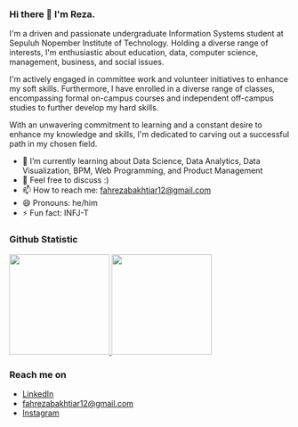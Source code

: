 ### Hi there 👋 I'm Reza.  
<!--
**fahrezabakhtiar/fahrezabakhtiar** is a ✨ _special_ ✨ repository because its `README.md` (this file) appears on your GitHub profile.
-->  
I'm a driven and passionate undergraduate Information Systems student at Sepuluh Nopember Institute of Technology. Holding a diverse range of interests, I'm enthusiastic about education, data, computer science, management, business, and social issues. 
  
I'm actively engaged in committee work and volunteer initiatives to enhance my soft skills. Furthermore, I have enrolled in a diverse range of classes, encompassing formal on-campus courses and independent off-campus studies to further develop my hard skills.

With an unwavering commitment to learning and a constant desire to enhance my knowledge and skills, I'm dedicated to carving out a successful path in my chosen field.

- 🌱 I’m currently learning about Data Science, Data Analytics, Data Visualization, BPM, Web Programming, and Product Management
- 💬 Feel free to discuss :)
- 📫 How to reach me: fahrezabakhtiar12@gmail.com
- 😄 Pronouns: he/him
- ⚡ Fun fact: INFJ-T
  
### Github Statistic
<p align="left">
<a href="https://github.com/fahrezabakhtiar">
  <img height="180em" src="https://github-readme-stats-eight-theta.vercel.app/api?username=fahrezabakhtiar&show_icons=true&theme=algolia&include_all_commits=true&count_private=true"/>
  <img height="180em" src="https://github-readme-stats-eight-theta.vercel.app/api/top-langs/?username=fahrezabakhtiar&layout=compact&langs_count=8&theme=algolia"/>
</a>
</p>
  
### Reach me on
- <a href="https://linkedin.com/in/fahrezabakhtiar/">LinkedIn</a>
- fahrezabakhtiar12@gmail.com
- <a href="https://www.instagram.com/fahrezabakhtiar/">Instagram</a>
